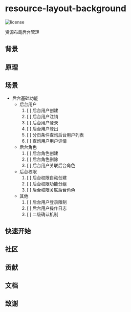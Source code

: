 # resource-layout-background
![license](https://img.shields.io/badge/license-Apache--2.0-green.svg)

资源布局后台管理
## 背景
## 原理
## 场景  
* 后台基础功能  
   * 后台用户
      1. [ ] 后台用户创建
      2. [ ] 后台用户注销
      3. [ ] 后台用户登录
      4. [ ] 后台用户登出
      5. [ ] 分页条件查询后台用户列表
      6. [ ] 查询用户用户详情
   * 后台角色
      1. [ ] 后台角色创建
      2. [ ] 后台角色删除
      3. [ ] 后台用户关联后台角色
   * 后台权限
      1. [ ] 后台权限自动创建
      2. [ ] 后台权限功能分组
      3. [ ] 后台权限关联后台角色
   * 其他
      1. [ ] 后台用户登录限制  
      2. [ ] 后台用户操作日志  
      3. [ ] 二级确认机制  

## 快速开始 
## 社区
## 贡献
## 文档
## 致谢
